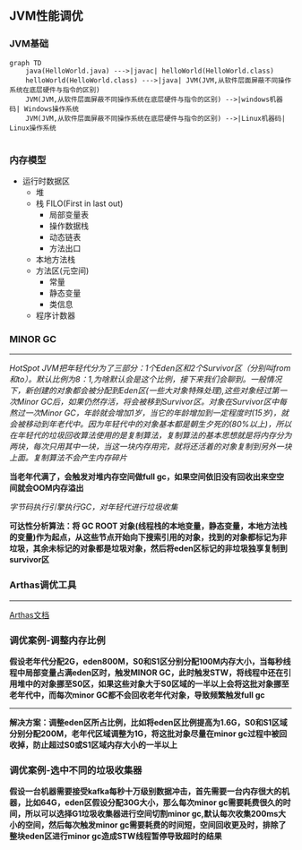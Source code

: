 ## JVM性能调优



### JVM基础



```mermaid
graph TD
    java(HelloWorld.java) --->|javac| helloWorld(HelloWorld.class)
    helloWorld(HelloWorld.class) --->|java| JVM(JVM,从软件层面屏蔽不同操作系统在底层硬件与指令的区别)
    JVM(JVM,从软件层面屏蔽不同操作系统在底层硬件与指令的区别) -->|windows机器码| Windows操作系统
    JVM(JVM,从软件层面屏蔽不同操作系统在底层硬件与指令的区别) -->|Linux机器码| Linux操作系统
    
```

### 内存模型





* 运行时数据区
  * 堆
  * 栈   FILO(First in last out)
    * 局部变量表
    * 操作数据栈
    * 动态链表
    * 方法出口
  * 本地方法栈
  * 方法区(元空间)
    * 常量
    * 静态变量
    * 类信息
  * 程序计数器



### MINOR GC

-------------



*HotSpot  JVM把年轻代分为了三部分：1个Eden区和2个Survivor区（分别叫from和to）。默认比例为8：1,为啥默认会是这个比例，接下来我们会聊到。一般情况下，新创建的对象都会被分配到Eden区(一些大对象特殊处理),这些对象经过第一次Minor GC后，如果仍然存活，将会被移到Survivor区。对象在Survivor区中每熬过一次Minor  GC，年龄就会增加1岁，当它的年龄增加到一定程度时(15岁)，就会被移动到年老代中。因为年轻代中的对象基本都是朝生夕死的(80%以上)，所以在年轻代的垃圾回收算法使用的是复制算法，复制算法的基本思想就是将内存分为两块，每次只用其中一块，当这一块内存用完，就将还活着的对象复制到另外一块上面。复制算法不会产生内存碎片*



**当老年代满了，会触发对堆内存空间做full gc，如果空间依旧没有回收出来空空间就会OOM内存溢出**





*字节码执行引擎执行GC，对年轻代进行垃圾收集*



**可达性分析算法：将 GC ROOT 对象(线程栈的本地变量，静态变量，本地方法栈的变量)作为起点，从这些节点开始向下搜索引用的对象，找到的对象都标记为非垃圾，其余未标记的对象都是垃圾对象，然后将eden区标记的非垃圾独享复制到survivor区**





### Arthas调优工具

----

[Arthas文档](https://arthas.aliyun.com/doc/install-detail.html)









### 调优案例-调整内存比例



**假设老年代分配2G，eden800M，S0和S1区分别分配100M内存大小，当每秒线程中局部变量占满eden区时，触发MINOR GC，此时触发STW，将线程中还在引用堆中的对象挪至S0区，如果这些对象大于S0区域的一半以上会将这批对象挪至老年代中，而每次minor GC都不会回收老年代对象，导致频繁触发full gc**

------

**解决方案：调整eden区所占比例，比如将eden区比例提高为1.6G，S0和S1区域分别分配200M，老年代区域调整为1G，将这批对象尽量在minor gc过程中被回收掉，防止超过S0或S1区域内存大小的一半以上**



### 调优案例-选中不同的垃圾收集器

**假设一台机器需要接受kafka每秒十万级别数据冲击，首先需要一台内存很大的机器，比如64G，eden区假设分配30G大小，那么每次minor gc需要耗费很久的时间，所以可以选择G1垃圾收集器进行空间切割minor gc,默认每次收集200ms大小的空间，然后每次触发minor gc需要耗费的时间短，空间回收更及时，排除了整块eden区进行minor gc造成STW线程暂停导致超时的结果**
